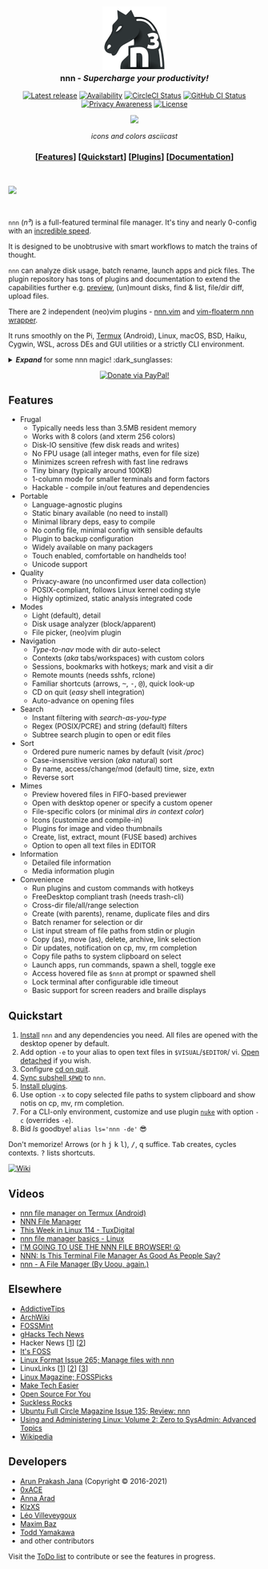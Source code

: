 <h3 align="center"><img src="misc/logo/logo-128x128.png" alt="nnn"><br>nnn - <i>Supercharge your productivity!</i></h3>

<p align="center">
<a href="https://github.com/jarun/nnn/releases/latest"><img src="https://img.shields.io/github/release/jarun/nnn.svg?maxAge=600&label=rel" alt="Latest release" /></a>
<a href="https://repology.org/project/nnn/versions"><img src="https://repology.org/badge/tiny-repos/nnn.svg?header=repos" alt="Availability"></a>
<a href="https://circleci.com/gh/jarun/workflows/nnn"><img src="https://img.shields.io/circleci/project/github/jarun/nnn.svg?label=circle%20ci" alt="CircleCI Status" /></a>
<a href="https://github.com/jarun/nnn/actions"><img src="https://github.com/jarun/nnn/workflows/ci/badge.svg?branch=master" alt="GitHub CI Status" /></a>
<a href="https://en.wikipedia.org/wiki/Privacy-invasive_software"><img src="https://img.shields.io/badge/privacy-✓-crimson?maxAge=2592000" alt="Privacy Awareness" /></a>
<a href="https://github.com/jarun/nnn/blob/master/LICENSE"><img src="https://img.shields.io/badge/©-BSD%202--Clause-important.svg?maxAge=2592000" alt="License" /></a>
</p>

<p align="center"><a href="https://asciinema.org/a/353811"><img src="https://i.imgur.com/InHB5DB.png" /></a></p>
<p align="center"><i>icons and colors asciicast</i></p>

<h3 align="center">[<a
href="https://github.com/jarun/nnn#features">Features</a>] [<a
href="https://github.com/jarun/nnn#quickstart">Quickstart</a>] [<a
href="https://github.com/jarun/nnn/tree/master/plugins#nnn-plugins">Plugins</a>] [<a
href="https://github.com/jarun/nnn/wiki">Documentation</a>]</h3>

<br>

[![](https://user-images.githubusercontent.com/324519/94587860-062d7a80-0238-11eb-99b1-a9c9f0c32ac2.png)](https://www.youtube.com/embed/-knZwdd1ScU)

<br>

`nnn` (_n³_) is a full-featured terminal file manager. It's tiny and nearly 0-config with an [incredible speed](https://github.com/jarun/nnn/wiki/Performance).

It is designed to be unobtrusive with smart workflows to match the trains of thought.

`nnn` can analyze disk usage, batch rename, launch apps and pick files. The plugin repository has tons of plugins and documentation to extend the capabilities further e.g. [preview](https://github.com/jarun/nnn/wiki/Live-previews), (un)mount disks, find & list, file/dir diff, upload files.

There are 2 independent (neo)vim plugins - [nnn.vim](https://github.com/mcchrish/nnn.vim) and [vim-floaterm nnn wrapper](https://github.com/voldikss/vim-floaterm#nnn).

It runs smoothly on the Pi, [Termux](https://www.youtube.com/embed/AbaauM7gUJw) (Android), Linux, macOS, BSD, Haiku, Cygwin, WSL, across DEs and GUI utilities or a strictly CLI environment.

<details><summary><i><b>Expand</b></i> for some nnn magic! :dark_sunglasses:</summary><br><ul>
  <li>Instantly load, sort, filter thousands of files</li>
  <li>Type to navigate with automatic dir selection</li>
  <li>List input stream and pick entries to stdout or file</li>
  <li>find/fd/grep/ripgrep/fzf from nnn and list in nnn</li>
  <li> Never lose context - start where you quit</li>
  <li>Mount any cloud storage service in a few keypresses</li>
  <li>Select files from anywhere (not just a single dir)</li>
  <li>Unlimited bookmarks, plugins, cmds with custom hotkeys</li>
  <li>Write a plugin in any language you know</li>
  <li>Edit and preview markdown, man page, html</li>
  <li>Open a file and auto-advance to the next</li>
  <li>Filter filtered entries, export list of visible files</li>
  <li>Configure the middle mouse click to do anything</li>
  <li>Fuzzy search subtree and open a file (or its parent dir)</li>
  <li>Load four dirs with custom settings at once</li>
  <li>Notifications on cp, mv, rm completion</li>
  <li>Auto-sync selection to system clipboard</li>
  <li>Access selection from another instance of nnn</li>
  <li>Open text files detached in another pane/tab/window</li>
  <li>Mount and modify archives</li>
  <li>Create files/dirs/duplicates with parents (like <i>mkdir -p</i>)</li>
  <li>Toggle hidden with <kbd>.</kbd>, visit HOME with <kbd>~</kbd>, last dir with <kbd>-</kbd></li>
  <li>Mark a frequently visited dir at runtime</li>
  <li>Sort by modification, access and inode change time</li>
  <li>Compile out/in features with make variables</li>
  <li>Watch matrix text fly or read fortune messages</li>
  <li>Configure in 5 minutes!</li>
</ul></details>

<p align="center">
<a href="https://www.paypal.com/cgi-bin/webscr?cmd=_s-xclick&hosted_button_id=RMLTQ76JSXJ4Q"><img src="https://img.shields.io/badge/donate-@PayPal-1eb0fc.svg" alt="Donate via PayPal!" /></a>
</p>

## Features

- Frugal
  - Typically needs less than 3.5MB resident memory
  - Works with 8 colors (and xterm 256 colors)
  - Disk-IO sensitive (few disk reads and writes)
  - No FPU usage (all integer maths, even for file size)
  - Minimizes screen refresh with fast line redraws
  - Tiny binary (typically around 100KB)
  - 1-column mode for smaller terminals and form factors
  - Hackable - compile in/out features and dependencies
- Portable
  - Language-agnostic plugins
  - Static binary available (no need to install)
  - Minimal library deps, easy to compile
  - No config file, minimal config with sensible defaults
  - Plugin to backup configuration
  - Widely available on many packagers
  - Touch enabled, comfortable on handhelds too!
  - Unicode support
- Quality
  - Privacy-aware (no unconfirmed user data collection)
  - POSIX-compliant, follows Linux kernel coding style
  - Highly optimized, static analysis integrated code
- Modes
  - Light (default), detail
  - Disk usage analyzer (block/apparent)
  - File picker, (neo)vim plugin
- Navigation
  - *Type-to-nav* mode with dir auto-select
  - Contexts (_aka_ tabs/workspaces) with custom colors
  - Sessions, bookmarks with hotkeys; mark and visit a dir
  - Remote mounts (needs sshfs, rclone)
  - Familiar shortcuts (arrows, <kbd>~</kbd>, <kbd>-</kbd>, <kbd>@</kbd>), quick look-up
  - CD on quit (*easy* shell integration)
  - Auto-advance on opening files
- Search
  - Instant filtering with *search-as-you-type*
  - Regex (POSIX/PCRE) and string (default) filters
  - Subtree search plugin to open or edit files
- Sort
  - Ordered pure numeric names by default (visit _/proc_)
  - Case-insensitive version (_aka_ natural) sort
  - By name, access/change/mod (default) time, size, extn
  - Reverse sort
- Mimes
  - Preview hovered files in FIFO-based previewer
  - Open with desktop opener or specify a custom opener
  - File-specific colors (or minimal _dirs in context color_)
  - Icons (customize and compile-in)
  - Plugins for image and video thumbnails
  - Create, list, extract, mount (FUSE based) archives
  - Option to open all text files in EDITOR
- Information
  - Detailed file information
  - Media information plugin
- Convenience
  - Run plugins and custom commands with hotkeys
  - FreeDesktop compliant trash (needs trash-cli)
  - Cross-dir file/all/range selection
  - Create (with parents), rename, duplicate files and dirs
  - Batch renamer for selection or dir
  - List input stream of file paths from stdin or plugin
  - Copy (as), move (as), delete, archive, link selection
  - Dir updates, notification on cp, mv, rm completion
  - Copy file paths to system clipboard on select
  - Launch apps, run commands, spawn a shell, toggle exe
  - Access hovered file as `$nnn` at prompt or spawned shell
  - Lock terminal after configurable idle timeout
  - Basic support for screen readers and braille displays

## Quickstart

1. [Install](https://github.com/jarun/nnn/wiki/Usage) `nnn` and any dependencies you need. All files are opened with the desktop opener by default.
2. Add option `-e` to your alias to open text files in `$VISUAL`/`$EDITOR`/ vi. [Open detached](https://github.com/jarun/nnn/wiki/Basic-use-cases#detached-text) if you wish.
3. Configure [cd on quit](https://github.com/jarun/nnn/wiki/Basic-use-cases#configure-cd-on-quit).
4. [Sync subshell `$PWD`](https://github.com/jarun/nnn/wiki/Basic-use-cases#sync-subshell-pwd) to `nnn`.
5. [Install plugins](https://github.com/jarun/nnn/tree/master/plugins#installation).
6. Use option `-x` to copy selected file paths to system clipboard and show notis on cp, mv, rm completion.
7. For a CLI-only environment, customize and use plugin [`nuke`](https://github.com/jarun/nnn/blob/master/plugins/nuke) with option `-c` (overrides `-e`).
8. Bid _ls_ goodbye! `alias ls='nnn -de'` :sunglasses:

Don't memorize! Arrows (or <kbd>h</kbd> <kbd>j</kbd> <kbd>k</kbd> <kbd>l</kbd>), <kbd>/</kbd>, <kbd>q</kbd> suffice. <kbd>Tab</kbd> creates, cycles contexts. <kbd>?</kbd> lists shortcuts.

[![Wiki](https://img.shields.io/badge/RTFM-nnn%20Wiki-important?maxAge=2592000)](https://github.com/jarun/nnn/wiki)

## Videos

- [nnn file manager on Termux (Android)](https://www.youtube.com/embed/AbaauM7gUJw)
- [NNN File Manager](https://www.youtube.com/embed/1QXU4XSqXNo)
- [This Week in Linux 114 - TuxDigital](https://www.youtube.com/watch?v=5W9ja0DQjSY&t=2059s)
- [nnn file manager basics - Linux](https://www.youtube.com/embed/il2Fm-KJJfM)
- [I'M GOING TO USE THE NNN FILE BROWSER! 😮](https://www.youtube.com/embed/U2n5aGqou9E)
- [NNN: Is This Terminal File Manager As Good As People Say?](https://www.youtube.com/embed/KuJHo-aO_FA)
- [nnn - A File Manager (By Uoou, again.)](https://www.youtube.com/embed/cnzuzcCPYsk)

## Elsewhere

- [AddictiveTips](https://www.addictivetips.com/ubuntu-linux-tips/navigate-linux-filesystem/)
- [ArchWiki](https://wiki.archlinux.org/index.php/Nnn)
- [FOSSMint](https://www.fossmint.com/nnn-linux-terminal-file-browser/)
- [gHacks Tech News](https://www.ghacks.net/2019/11/01/nnn-is-an-excellent-command-line-based-file-manager-for-linux-macos-and-bsds/)
- Hacker News [[1](https://news.ycombinator.com/item?id=18520898)] [[2](https://news.ycombinator.com/item?id=19850656)]
- [It's FOSS](https://itsfoss.com/nnn-file-browser-linux/)
- [Linux Format Issue 265; Manage files with nnn](https://linuxformat.com/archives?issue=265)
- LinuxLinks [[1](https://www.linuxlinks.com/nnn-fast-and-flexible-file-manager/)] [[2](https://www.linuxlinks.com/bestconsolefilemanagers/)] [[3](https://www.linuxlinks.com/excellent-system-tools-nnn-portable-terminal-file-manager/)]
- [Linux Magazine; FOSSPicks](https://www.linux-magazine.com/Issues/2017/205/FOSSPicks/(offset)/15)
- [Make Tech Easier](https://www.maketecheasier.com/nnn-file-manager-terminal/)
- [Open Source For You](https://www.opensourceforu.com/2019/12/nnn-this-feature-rich-terminal-file-manager-will-enhance-your-productivity/)
- [Suckless Rocks](https://suckless.org/rocks/)
- [Ubuntu Full Circle Magazine Issue 135; Review: nnn](https://fullcirclemagazine.org/issue-135/)
- [Using and Administering Linux: Volume 2: Zero to SysAdmin: Advanced Topics](https://books.google.com/books?id=MqjDDwAAQBAJ&pg=PA32)
- [Wikipedia](https://en.wikipedia.org/wiki/Nnn_(file_manager))

## Developers

- [Arun Prakash Jana](https://github.com/jarun) (Copyright © 2016-2021)
- [0xACE](https://github.com/0xACE)
- [Anna Arad](https://github.com/annagrram)
- [KlzXS](https://github.com/KlzXS)
- [Léo Villeveygoux](https://github.com/leovilok)
- [Maxim Baz](https://github.com/maximbaz)
- [Todd Yamakawa](https://github.com/toddyamakawa)
- and other contributors

Visit the [ToDo list](https://github.com/jarun/nnn/issues/781) to contribute or see the features in progress.
